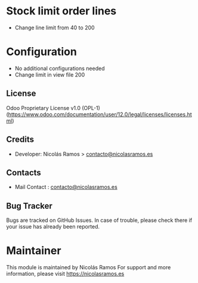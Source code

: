 # Stock limit order lines
* Change line limit from 40 to 200

Configuration
=============
* No additional configurations needed
* Change limit in view file <attribute name="limit">200</attribute>

License
-------
Odoo Proprietary License v1.0 (OPL-1)
(https://www.odoo.com/documentation/user/12.0/legal/licenses/licenses.html)

Credits
-------
* Developer:
    Nicolás Ramos > contacto@nicolasramos.es
    
Contacts
--------
* Mail Contact : contacto@nicolasramos.es

Bug Tracker
-----------
Bugs are tracked on GitHub Issues. In case of trouble, please check there if your issue has already been reported.

Maintainer
==========
This module is maintained by Nicolás Ramos
For support and more information, please visit https://nicolasramos.es

